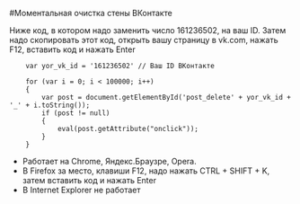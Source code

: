 #Моментальная очистка стены ВКонтакте

Ниже код, в котором надо заменить число 161236502, на ваш ID. 
Затем надо скопировать этот код, открыть вашу страницу в vk.com, нажать F12, вставить код и нажать Enter

		var yor_vk_id = '161236502' // Ваш ID ВКонтакте

		for (var i = 0; i < 100000; i++)
		{	
			var post = document.getElementById('post_delete' + yor_vk_id + '_' + i.toString());
			if (post != null)
			{
				eval(post.getAttribute("onclick"));
			}
		}

- Работает на Chrome, Яндекс.Браузре, Opera. 
- В Firefox за место, клавиши F12, надо нажать CTRL + SHIFT + K, затем вставить код и нажать Enter
- В Internet Explorer не работает